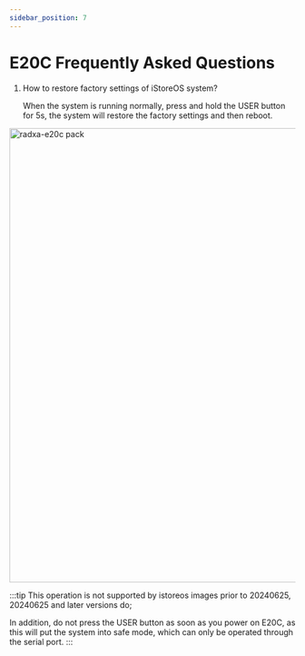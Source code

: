 ```yaml
---
sidebar_position: 7
---
```


# E20C Frequently Asked Questions

1. How to restore factory settings of iStoreOS system?

   When the system is running normally, press and hold the USER button for 5s, the system will restore the factory settings and then reboot.

  <img src="/img/e/e20c/radxa-e20c-hardware-overview.webp" width="800" alt="radxa-e20c pack" />

:::tip
This operation is not supported by istoreos images prior to 20240625, 20240625 and later versions do;

In addition, do not press the USER button as soon as you power on E20C, as this will put the system into safe mode, which can only be operated through the serial port.
:::
